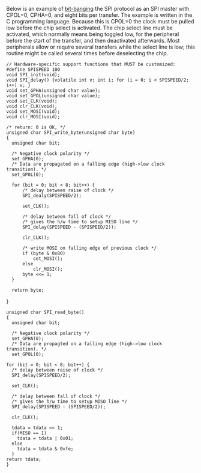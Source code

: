 Below is an example of [bit-banging](http://en.wikipedia.org/wiki/Bit-banging) the SPI protocol as an SPI master with CPOL=0, CPHA=0, and eight bits per transfer. The example is written in the C programming language. Because this is CPOL=0 the clock must be pulled low before the chip select is activated. The chip select line must be activated, which normally means being toggled low, for the peripheral before the start of the transfer, and then deactivated afterwards. Most peripherals allow or require several transfers while the select line is low; this routine might be called several times before deselecting the chip.

    // Hardware-specific support functions that MUST be customized:
    #define SPISPEED 100
    void SPI_init(void);
    void SPI_delay() {volatile int v; int i; for (i = 0; i < SPISPEED/2; i++) v; }
    void set_GPHA(unsigned char value);
    void set_GPOL(unsigned char value);
    void set_CLK(void);
    void clr_CLK(void);
    void set_MOSI(void);
    void clr_MOSI(void);

    /* return: 0 is OK, */
    unsigned char SPI_write_byte(unsigned char byte)
    {       
      unsigned char bit;
   
      /* Negative clock polarity */
      set_GPHA(0); 
      /* Data are propagated on a falling edge (high->low clock transition). */
      set_GPOL(0);
   
      for (bit = 0; bit < 8; bit++) {
          /* delay between raise of clock */
          SPI_dealy(SPISPEED/2);
   
          set_CLK();
   
          /* delay between fall of clock */
          /* gives the h/w time to setup MISO line */
          SPI_delay(SPISPEED - (SPISPEED/2));
   
          clr_CLK();
   
          /* write MOSI on falling edge of previous clock */
          if (byte & 0x80)
              set_MOSI();
          else
              clr_MOSI();
          byte <<= 1;   
      }
   
      return byte;
  }

    unsigned char SPI_read_byte()
    {
      unsigned char bit;

      /* Negative clock polarity */
      set_GPHA(0);
      /* Data are propagted on a falling edge (high->low clock transition). */
      set_GPOL(0);

    for (bit = 0; bit < 8; bit++) {
      /* delay between raise of clock */
      SPI_delay(SPISPEED/2);
      
      set_CLK();

      /* delay between fall of clock */
      /* gives the h/w time to setup MISO line */
      SPI_delay(SPISPEED - (SPISPEED/2));

      clr_CLK();

      tdata = tdata << 1;
      if(MISO == 1)
        tdata = tdata | 0x01;
      else
        tdata = tdata & 0xfe;
      }
    return tdata;
    }
